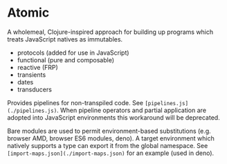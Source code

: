 # Atomic
A wholemeal, Clojure-inspired approach for building up programs which treats JavaScript natives as immutables.

* protocols (added for use in JavaScript)
* functional (pure and composable)
* reactive (FRP)
* transients
* dates
* transducers

Provides pipelines for non-transpiled code.  See `[pipelines.js](./pipelines.js)`.  When pipeline operators and partial application are adopted into JavaScript environments this workaround will be deprecated.

Bare modules are used to permit environment-based substitutions (e.g. browser AMD, browser ES6 modules, deno).  A target environment which natively supports a type can export it from the global namespace.  See  `[import-maps.json](./import-maps.json)` for an example (used in deno).